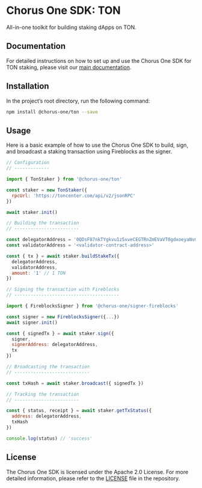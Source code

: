 # Chorus One SDK: TON

All-in-one toolkit for building staking dApps on TON.

## Documentation

For detailed instructions on how to set up and use the Chorus One SDK for TON staking, please visit our [main documentation](http://example.com/todo-fix-me).

## Installation

In the project’s root directory, run the following command:

```bash
npm install @chorus-one/ton --save
```

## Usage

Here is a basic example of how to use the Chorus One SDK to build, sign, and broadcast a staking transaction using Fireblocks as the signer.

```javascript
// Configuration
// -------------

import { TonStaker } from '@chorus-one/ton'

const staker = new TonStaker({
  rpcUrl: 'https://toncenter.com/api/v2/jsonRPC'
})

await staker.init()

// Building the transaction
// ------------------------

const delegatorAddress = '0QDsF87nkTYgkvu1z5xveCEGTRnZmEVaVT0gdxoeyaNvmoCr'
const validatorAddress = '<validator-contract-address>'

const { tx } = await staker.buildStakeTx({
  delegatorAddress,
  validatorAddress,
  amount: '1' // 1 TON
})

// Signing the transaction with Fireblocks
// ---------------------------------------

import { FireblocksSigner } from '@chorus-one/signer-fireblocks'

const signer = new FireblocksSigner({...})
await signer.init()

const { signedTx } = await staker.sign({
  signer,
  signerAddress: delegatorAddress,
  tx
})

// Broadcasting the transaction
// ----------------------------

const txHash = await staker.broadcast({ signedTx })

// Tracking the transaction
// ------------------------

const { status, receipt } = await staker.getTxStatus({
  address: delegatorAddress,
  txHash
})

console.log(status) // 'success'
```

## License

The Chorus One SDK is licensed under the Apache 2.0 License. For more detailed information, please refer to the [LICENSE](./LICENSE) file in the repository.

